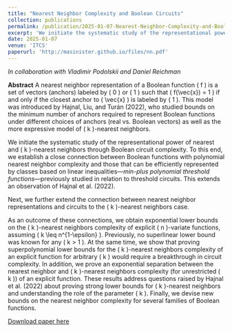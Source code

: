 ```yaml
---
title: "Nearest Neighbor Complexity and Boolean Circuits"
collection: publications
permalink: /publication/2025-01-07-Nearest-Neighbor-Complexity-and-Boolean-Circuits
excerpt: 'We initiate the systematic study of the representational power of nearest and \( k \)-nearest neighbors through Boolean circuit complexity.'
date: 2025-01-07
venue: 'ITCS'
paperurl: 'http://masinister.github.io/files/nn.pdf'
---
```

*In collaboration with Vladimir Podolskii and Daniel Reichman*

**Abstract** A nearest neighbor representation of a Boolean function \( f \) is a set of vectors (anchors) labeled by \( 0 \) or \( 1 \) such that \( f(\vec{x}) = 1 \) if and only if the closest anchor to \( \vec{x} \) is labeled by \( 1 \). This model was introduced by Hajnal, Liu, and Turán (2022), who studied bounds on the minimum number of anchors required to represent Boolean functions under different choices of anchors (real vs. Boolean vectors) as well as the more expressive model of \( k \)-nearest neighbors.

We initiate the systematic study of the representational power of nearest and \( k \)-nearest neighbors through Boolean circuit complexity. To this end, we establish a close connection between Boolean functions with polynomial nearest neighbor complexity and those that can be efficiently represented by classes based on linear inequalities—*min-plus polynomial threshold functions*—previously studied in relation to threshold circuits. This extends an observation of Hajnal et al. (2022).

Next, we further extend the connection between nearest neighbor representations and circuits to the \( k \)-nearest neighbors case.

As an outcome of these connections, we obtain exponential lower bounds on the \( k \)-nearest neighbors complexity of explicit \( n \)-variate functions, assuming \( k \leq n^{1-\epsilon} \). Previously, no superlinear lower bound was known for any \( k > 1 \). At the same time, we show that proving superpolynomial lower bounds for the \( k \)-nearest neighbors complexity of an explicit function for arbitrary \( k \) would require a breakthrough in circuit complexity. In addition, we prove an exponential separation between the nearest neighbor and \( k \)-nearest neighbors complexity (for unrestricted \( k \)) of an explicit function. These results address questions raised by Hajnal et al. (2022) about proving strong lower bounds for \( k \)-nearest neighbors and understanding the role of the parameter \( k \). Finally, we devise new bounds on the nearest neighbor complexity for several families of Boolean functions.


[Download paper here](http://masinister.github.io/files/nn.pdf)
